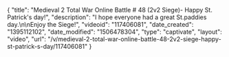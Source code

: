 {
    "title": "Medieval 2 Total War Online Battle # 48 (2v2 Siege)- Happy St. Patrick's day!",
    "description": "I hope everyone had a great St.paddies day.\n\nEnjoy the Siege!",
    "videoid": "117406081",
    "date_created": "1395112102",
    "date_modified": "1506478304",
    "type": "captivate",
    "layout": "video",
    "url": "\/v\/medieval-2-total-war-online-battle-48-2v2-siege-happy-st-patrick-s-day\/117406081"
}